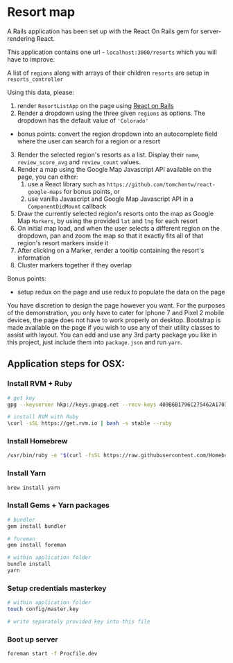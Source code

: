 # Resort map
A Rails application has been set up with the React On Rails gem for server-rendering React.

This application contains one url - `localhost:3000/resorts` which you will have to improve.

A list of `regions` along with arrays of their children `resorts` are setup in `resorts_controller`

Using this data, please:
1. render `ResortListApp` on the page using [React on Rails](https://github.com/shakacode/react_on_rails)
2. Render a dropdown using the three given `regions` as options. The dropdown has the default value of `'Colorado'`
  - bonus points: convert the region dropdown into an autocomplete field where the user can search for a region or a resort
3. Render the selected region's resorts as a list. Display their `name`, `review_score_avg` and `review_count` values.
4. Render a map using the Google Map Javascript API available on the page, you can either:
    1. use a React library such as `https://github.com/tomchentw/react-google-maps` for bonus points, or
    2. use vanilla Javascript and Google Map Javascript API in a `ComponentDidMount` callback
5. Draw the currently selected region's resorts onto the map as Google Map `Markers`, by using the provided `lat` and `lng` for each resort
6. On initial map load, and when the user selects a different region on the dropdown, pan and zoom the map so that it exactly fits all of that region's resort markers inside it
7. After clicking on a Marker, render a tooltip containing the resort's information
8. Cluster markers together if they overlap

Bonus points:
- setup redux on the page and use redux to populate the data on the page

You have discretion to design the page however you want. For the purposes of the demonstration, you only have to cater for Iphone 7 and Pixel 2 mobile devices, the page does not have to work properly on desktop. Bootstrap is made available on the page if you wish to use any of their utility classes to assist with layout. You can add and use any 3rd party package you like in this project, just include them into `package.json` and run `yarn`.

## Application steps for OSX:

### Install RVM + Ruby

```bash
# get key
gpg --keyserver hkp://keys.gnupg.net --recv-keys 409B6B1796C275462A1703113804BB82D39DC0E3 7D2BAF1CF37B13E2069D6956105BD0E739499BDB

# install RVM with Ruby
\curl -sSL https://get.rvm.io | bash -s stable --ruby
```

### Install Homebrew

```bash
/usr/bin/ruby -e "$(curl -fsSL https://raw.githubusercontent.com/Homebrew/install/master/install)"
```

### Install Yarn

```bash
brew install yarn
```

### Install Gems + Yarn packages

```bash
# bundler
gem install bundler

# foreman
gem install foreman

# within application folder
bundle install
yarn
```

### Setup credentials masterkey

```bash
# within application folder
touch config/master.key

# write separately provided key into this file
```

### Boot up server

```bash
foreman start -f Procfile.dev
```
